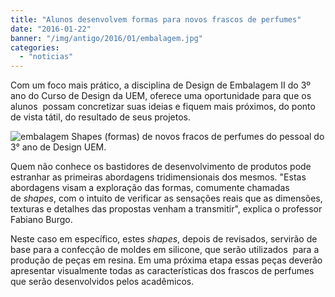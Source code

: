 ```yaml
---
title: "Alunos desenvolvem formas para novos frascos de perfumes"
date: "2016-01-22"
banner: "/img/antigo/2016/01/embalagem.jpg"
categories: 
  - "noticias"
---
```




Com um foco mais prático, a disciplina de Design de Embalagem II do 3º ano do Curso de Design da UEM, oferece uma oportunidade para que os alunos  possam concretizar suas ideias e fiquem mais próximos, do ponto de vista tátil, do resultado de seus projetos.

<!-- more -->
![embalagem](/img/antigo/2016/01/embalagem.jpg) Shapes (formas) de novos fracos de perfumes do pessoal do 3° ano de Design UEM.

Quem não conhece os bastidores de desenvolvimento de produtos pode estranhar as primeiras abordagens tridimensionais dos mesmos. "Estas abordagens visam a exploração das formas, comumente chamadas de _shapes_, com o intuito de verificar as sensações reais que as dimensões, texturas e detalhes das propostas venham a transmitir", explica o professor Fabiano Burgo.

Neste caso em específico, estes _shapes_, depois de revisados, servirão de base para a confecção de moldes em silicone, que serão utilizados  para a produção de peças em resina. Em uma próxima etapa essas peças deverão apresentar visualmente todas as características dos frascos de perfumes que serão desenvolvidos pelos acadêmicos.
